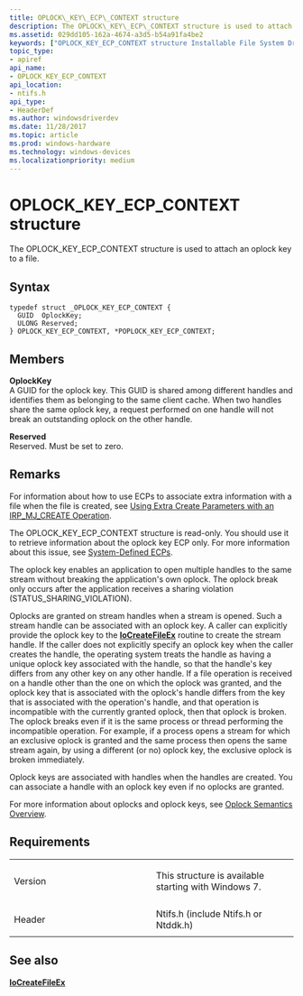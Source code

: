 ```yaml
---
title: OPLOCK\_KEY\_ECP\_CONTEXT structure
description: The OPLOCK\_KEY\_ECP\_CONTEXT structure is used to attach an oplock key to a file.
ms.assetid: 029dd105-162a-4674-a3d5-b54a91fa4be2
keywords: ["OPLOCK_KEY_ECP_CONTEXT structure Installable File System Drivers", "POPLOCK_KEY_ECP_CONTEXT structure pointer Installable File System Drivers"]
topic_type:
- apiref
api_name:
- OPLOCK_KEY_ECP_CONTEXT
api_location:
- ntifs.h
api_type:
- HeaderDef
ms.author: windowsdriverdev
ms.date: 11/28/2017
ms.topic: article
ms.prod: windows-hardware
ms.technology: windows-devices
ms.localizationpriority: medium
---
```


# OPLOCK\_KEY\_ECP\_CONTEXT structure


The OPLOCK\_KEY\_ECP\_CONTEXT structure is used to attach an oplock key to a file.

Syntax
------

```ManagedCPlusPlus
typedef struct _OPLOCK_KEY_ECP_CONTEXT {
  GUID  OplockKey;
  ULONG Reserved;
} OPLOCK_KEY_ECP_CONTEXT, *POPLOCK_KEY_ECP_CONTEXT;
```

Members
-------

**OplockKey**  
A GUID for the oplock key. This GUID is shared among different handles and identifies them as belonging to the same client cache. When two handles share the same oplock key, a request performed on one handle will not break an outstanding oplock on the other handle.

**Reserved**  
Reserved. Must be set to zero.

Remarks
-------

For information about how to use ECPs to associate extra information with a file when the file is created, see [Using Extra Create Parameters with an IRP\_MJ\_CREATE Operation](https://msdn.microsoft.com/library/windows/hardware/ff557261).

The OPLOCK\_KEY\_ECP\_CONTEXT structure is read-only. You should use it to retrieve information about the oplock key ECP only. For more information about this issue, see [System-Defined ECPs](https://msdn.microsoft.com/library/windows/hardware/ff556779).

The oplock key enables an application to open multiple handles to the same stream without breaking the application's own oplock. The oplock break only occurs after the application receives a sharing violation (STATUS\_SHARING\_VIOLATION).

Oplocks are granted on stream handles when a stream is opened. Such a stream handle can be associated with an oplock key. A caller can explicitly provide the oplock key to the [**IoCreateFileEx**](https://msdn.microsoft.com/library/windows/hardware/ff548283) routine to create the stream handle. If the caller does not explicitly specify an oplock key when the caller creates the handle, the operating system treats the handle as having a unique oplock key associated with the handle, so that the handle's key differs from any other key on any other handle. If a file operation is received on a handle other than the one on which the oplock was granted, and the oplock key that is associated with the oplock's handle differs from the key that is associated with the operation's handle, and that operation is incompatible with the currently granted oplock, then that oplock is broken. The oplock breaks even if it is the same process or thread performing the incompatible operation. For example, if a process opens a stream for which an exclusive oplock is granted and the same process then opens the same stream again, by using a different (or no) oplock key, the exclusive oplock is broken immediately.

Oplock keys are associated with handles when the handles are created. You can associate a handle with an oplock key even if no oplocks are granted.

For more information about oplocks and oplock keys, see [Oplock Semantics Overview](https://msdn.microsoft.com/library/windows/hardware/ff551011).

Requirements
------------

<table>
<colgroup>
<col width="50%" />
<col width="50%" />
</colgroup>
<tbody>
<tr class="odd">
<td align="left"><p>Version</p></td>
<td align="left"><p>This structure is available starting with Windows 7.</p></td>
</tr>
<tr class="even">
<td align="left"><p>Header</p></td>
<td align="left">Ntifs.h (include Ntifs.h or Ntddk.h)</td>
</tr>
</tbody>
</table>

## See also


[**IoCreateFileEx**](https://msdn.microsoft.com/library/windows/hardware/ff548283)

 

 






